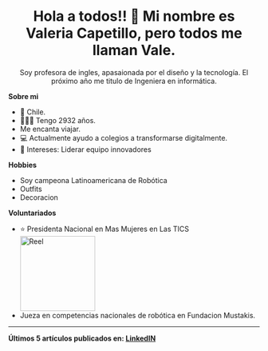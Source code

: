 <h1 align="center">Hola a todos!! 👋 Mi nombre es Valeria Capetillo, pero todos me llaman Vale.</h1>
<p align="center">
  Soy profesora de ingles, apasaionada por el diseño y la tecnología. El próximo año me titulo de Ingeniera en informática.
</p>


<p>
  <strong>Sobre mi</strong>
</p>
<ul>
  <li>📍 Chile.</li>
  <li>👨🏼‍💻 Tengo 2932 años.</li>
  <li> Me encanta viajar.</li>
  <li>
    💻 Actualmente ayudo a colegios a transformarse digitalmente.
  </li>
  <li>🧐 Intereses: Liderar equipo innovadores </li>
</ul>

<p>
  <strong>Hobbies</strong>
</p>
<ul>
  <li>
    Soy campeona Latinoamericana de Robótica
  </li>
  <li> Outfits</li>
  <li> Decoracion</li>
</ul>

<p><strong>Voluntariados</strong></p>
<ul>
  
  <li>⭐ Presidenta Nacional en Mas Mujeres en Las TICS</li>
  <a href="https://www.instagram.com/reel/CuPUX_bAc0H/" target="_blank">
    <img
      src="https://www.instagram.com/reel/CuPUX_bAc0H/c"
      alt="Reel"
      width="150"
      height="150"
    />
  </a>
   <li>Jueza en competencias nacionales de robótica en Fundacion Mustakis.</li>
</ul>

---

<p align="left">
  <strong>
    Últimos 5 artículos publicados en:
    <a href="Sígueme en LinkedIn: www.linkedin.com/comm/mynetwork/discovery-see-all?usecase=PEOPLE_FOLLOWS&followMember=valeriacapetillo" target="_blank">
     LinkedIN
    </a>
    
  </strong>
</p>

